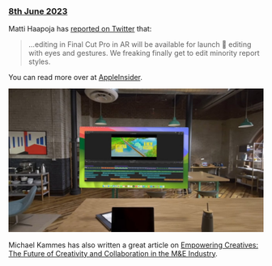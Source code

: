 ### [8th June 2023](/news/20230608)

Matti Haapoja has [reported on Twitter](https://twitter.com/MattiHaapoja/status/1666227109877125122) that:

> ...editing in Final Cut Pro in AR will be available for launch 👀 editing with eyes and gestures. We freaking finally get to edit minority report styles.

You can read more over at [AppleInsider](https://appleinsider.com/articles/23/06/07/final-cut-pro-said-to-be-available-for-apple-vision-pro-at-launch).

![](/static/fcpx-on-vision-pro.jpeg)

Michael Kammes has also written a great article on [Empowering Creatives: The Future of Creativity and Collaboration in the M&E Industry](https://www.postperspective.com/emails/Shift/ppnews-Shift-230516.html).